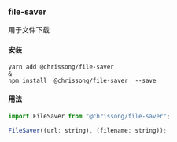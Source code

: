 ### file-saver

用于文件下载

#### 安装

```
yarn add @chrissong/file-saver
&
npm install  @chrissong/file-saver  --save
```

#### 用法

```js
import FileSaver from "@chrissong/file-saver";

FileSaver((url: string), (filename: string));
```
